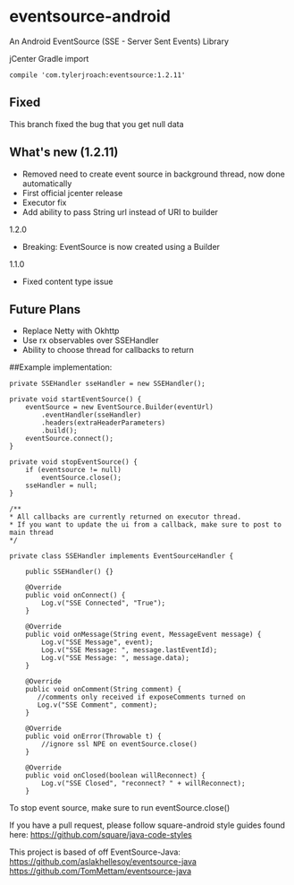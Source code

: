 # eventsource-android

An Android EventSource (SSE - Server Sent Events) Library

jCenter Gradle import

    compile 'com.tylerjroach:eventsource:1.2.11'

## Fixed
This branch fixed the bug that you get null data

## What's new (1.2.11)
* Removed need to create event source in background thread, now done automatically
* First official jcenter release
* Executor fix
* Add ability to pass String url instead of URI to builder

1.2.0
* Breaking: EventSource is now created using a Builder

1.1.0
* Fixed content type issue
 
## Future Plans
* Replace Netty with Okhttp
* Use rx observables over SSEHandler
* Ability to choose thread for callbacks to return


##Example implementation:
    
    private SSEHandler sseHandler = new SSEHandler();
    
    private void startEventSource() {
        eventSource = new EventSource.Builder(eventUrl)
            .eventHandler(sseHandler)
            .headers(extraHeaderParameters)
            .build();
        eventSource.connect();
    }
           
    private void stopEventSource() {
        if (eventsource != null)
            eventSource.close();
        sseHandler = null;
    }
    
    /**
    * All callbacks are currently returned on executor thread. 
    * If you want to update the ui from a callback, make sure to post to main thread
    */

    private class SSEHandler implements EventSourceHandler {

        public SSEHandler() {}
        
        @Override
        public void onConnect() {
            Log.v("SSE Connected", "True");
        }

        @Override
        public void onMessage(String event, MessageEvent message) {
            Log.v("SSE Message", event);
            Log.v("SSE Message: ", message.lastEventId);
            Log.v("SSE Message: ", message.data);
        }

        @Override
        public void onComment(String comment) {
           //comments only received if exposeComments turned on
           Log.v("SSE Comment", comment);
        }

        @Override
        public void onError(Throwable t) {
            //ignore ssl NPE on eventSource.close()
        }

        @Override
        public void onClosed(boolean willReconnect) {
            Log.v("SSE Closed", "reconnect? " + willReconnect);
        }
        
To stop event source, make sure to run eventSource.close()

If you have a pull request, please follow square-android style guides found here: https://github.com/square/java-code-styles

This project is based of off EventSource-Java:
https://github.com/aslakhellesoy/eventsource-java
https://github.com/TomMettam/eventsource-java
